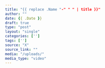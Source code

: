```yaml
---
title: "{{ replace .Name "-" " " | title }}"
author: ""
date: {{ .Date }}
draft: true
type: "post"
layout: "single"
categories: ['']
tags: ['']
source: "X"
source_link: ""
media: "/uploads/"
media_type: "video"
---
```



